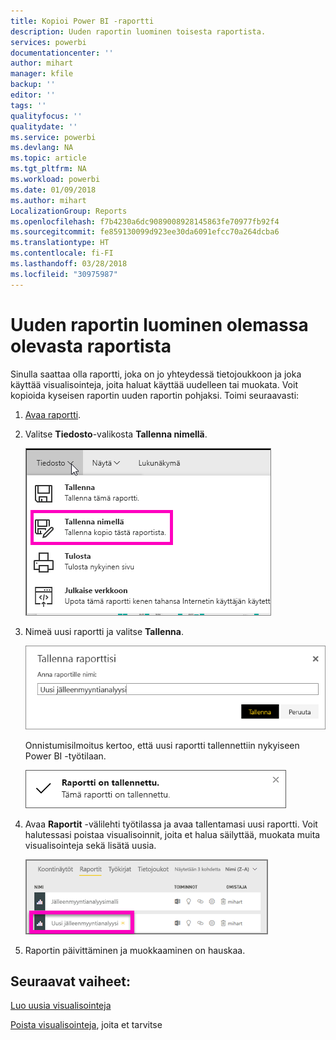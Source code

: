```yaml
---
title: Kopioi Power BI -raportti
description: Uuden raportin luominen toisesta raportista.
services: powerbi
documentationcenter: ''
author: mihart
manager: kfile
backup: ''
editor: ''
tags: ''
qualityfocus: ''
qualitydate: ''
ms.service: powerbi
ms.devlang: NA
ms.topic: article
ms.tgt_pltfrm: NA
ms.workload: powerbi
ms.date: 01/09/2018
ms.author: mihart
LocalizationGroup: Reports
ms.openlocfilehash: f7b4230a6dc9089008928145863fe70977fb92f4
ms.sourcegitcommit: fe859130099d923ee30da6091efcc70a264dcba6
ms.translationtype: HT
ms.contentlocale: fi-FI
ms.lasthandoff: 03/28/2018
ms.locfileid: "30975987"
---
```

# <a name="create-a-new-report-from-an-existing-report"></a>Uuden raportin luominen olemassa olevasta raportista
Sinulla saattaa olla raportti, joka on jo yhteydessä tietojoukkoon ja joka käyttää visualisointeja, joita haluat käyttää uudelleen tai muokata.  Voit kopioida kyseisen raportin uuden raportin pohjaksi.  Toimi seuraavasti:

1. [Avaa raportti](service-report-open.md).
2. Valitse **Tiedosto**-valikosta **Tallenna nimellä**.
   
   ![](media/power-bi-report-copy/powerbi-save-as.png)
3. Nimeä uusi raportti ja valitse **Tallenna**.
   
   ![](media/power-bi-report-copy/savereport.png)
   
   Onnistumisilmoitus kertoo, että uusi raportti tallennettiin nykyiseen Power BI -työtilaan.
   
   ![](media/power-bi-report-copy/savesuccess1.png)
4. Avaa **Raportit** -välilehti työtilassa ja avaa tallentamasi uusi raportti. Voit halutessasi poistaa visualisoinnit, joita et halua säilyttää, muokata muita visualisointeja sekä lisätä uusia.
   
   ![](media/power-bi-report-copy/power-bi-workspace.png)
5. Raportin päivittäminen ja muokkaaminen on hauskaa.

## <a name="next-steps"></a>Seuraavat vaiheet:
[Luo uusia visualisointeja](power-bi-report-add-visualizations-ii.md)

[Poista visualisointeja](service-delete.md), joita et tarvitse
